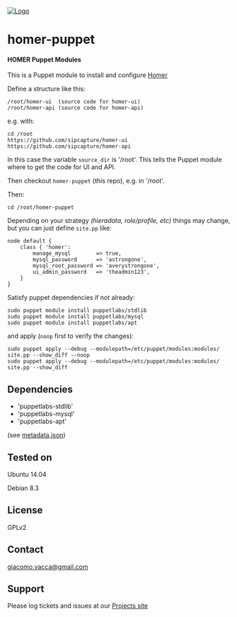 [![Logo](http://sipcapture.org/data/images/sipcapture_header.png)](http://sipcapture.org)

# homer-puppet
#### HOMER Puppet Modules

This is a Puppet module to install and configure [Homer](https://github.com/sipcapture/homer)

Define a structure like this:

```
/root/homer-ui  (source code for homer-ui)
/root/homer-api (source code for homer-api)
```

e.g. with:

```
cd /root
https://github.com/sipcapture/homer-ui
https://github.com/sipcapture/homer-api
```

In this case the variable `source_dir` is '/root'. This tells the Puppet module where to get the code for UI and API.

Then checkout `homer-puppet` (this repo), e.g. in '/root'.


Then:

```
cd /root/homer-puppet
```

Depending on your strategy _(hieradata, role/profile, etc)_ things may change, but you can just define ```site.pp``` like:

```
node default {
    class { 'homer':
        manage_mysql        => true,
        mysql_password      => 'astrongone',
        mysql_root_password => 'averystrongone',
        ui_admin_password   => 'theadmin123',
    }
}
```

Satisfy puppet dependencies if not already:

```
sudo puppet module install puppetlabs/stdlib
sudo puppet module install puppetlabs/mysql
sudo puppet module install puppetlabs/apt
```

and apply (`noop` first to verify the changes):

```
sudo puppet apply --debug --modulepath=/etc/puppet/modules:modules/ site.pp --show_diff --noop
sudo puppet apply --debug --modulepath=/etc/puppet/modules:modules/ site.pp --show_diff
```

Dependencies
------------

- 'puppetlabs-stdlib'
- 'puppetlabs-mysql'
- 'puppetlabs-apt'

(see [metadata.json](https://github.com/sipcapture/homer-puppet/blob/master/modules/homer/metadata.json))

Tested on
---------

Ubuntu 14.04

Debian 8.3

License
-------

GPLv2

Contact
-------

giacomo.vacca@gmail.com


Support
-------

Please log tickets and issues at our [Projects site](https://github.com/sipcapture/homer-puppet)
